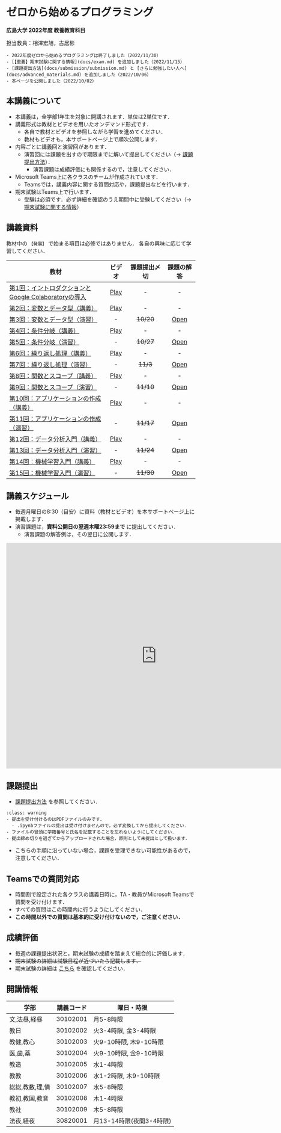 # ゼロから始めるプログラミング

**広島大学 2022年度 教養教育科目**

担当教員：相澤宏旭，古居彬

````{card} お知らせ
- 2022年度ゼロから始めるプログラミングは終了しました（2022/11/30）
- [【重要】期末試験に関する情報](docs/exam.md) を追加しました（2022/11/15）
- [課題提出方法](docs/submission/submission.md) と [さらに勉強したい人へ](docs/advanced_materials.md) を追加しました（2022/10/06）
- 本ページを公開しました（2022/10/02）

````

## 本講義について

- 本講義は，全学部1年生を対象に開講されます．単位は2単位です．
- 講義形式は教材とビデオを用いたオンデマンド形式です．
  - 各自で教材とビデオを参照しながら学習を進めてください．
  - 教材もビデオも，本サポートページ上で順次公開します．
- 内容ごとに講義回と演習回があります．
  - 演習回には課題を出すので期限までに解いて提出してください（→ [課題提出方法](docs/submission/submission.md)）．
    - 演習課題は成績評価にも関係するので，注意してください．
- Microsoft Teams上に各クラスのチームが作成されています．
  - Teamsでは，講義内容に関する質問対応や，課題提出などを行います．
- 期末試験はTeams上で行います．
  - 受験は必須です．必ず詳細を確認のうえ期間中に受験してください（→ [期末試験に関する情報](docs/exam.md)）

## 講義資料

教材中の `【発展】` で始まる項目は必修ではありません．
各自の興味に応じて学習してください．

| 教材 | ビデオ | 課題提出〆切 | 課題の解答 |
| ---- | :----: | :----: | :----: |
| [第1回：イントロダクションと<br>Google Colaboratoryの導入](docs/01/introduction_and_setup.ipynb) | [Play](https://web.microsoftstream.com/video/69469261-20b5-401d-84b4-d1476dc7e1ca) | - | - |
| [第2回：変数とデータ型（講義）](docs/02/variables_and_data_types.ipynb) | [Play](https://web.microsoftstream.com/video/ccbda2e7-5c19-4b83-a2c5-640f7268016d) | - | - |
| [第3回：変数とデータ型（演習）](docs/03/exercise_variables_and_data_types.ipynb)  | - | <del>10/20</del> | [Open](docs/03_ans/answer_variables_and_data_types.ipynb) |
| [第4回：条件分岐（講義）](docs/04/conditional_branch.ipynb) | [Play](https://web.microsoftstream.com/video/ea304ce1-d621-401d-9218-77ca8a5f02f1) | - | - |
| [第5回：条件分岐（演習）](docs/05/exercise_conditional_branch.ipynb) | - | <del>10/27</del> | [Open](docs/05_ans/answer_conditional_branch.ipynb) |
| [第6回：繰り返し処理（講義）](docs/06/loops.ipynb) | [Play](https://web.microsoftstream.com/video/98820113-4ad5-434d-8530-4bf93a934668) | - | - |
| [第7回：繰り返し処理（演習）](docs/07/exercise_loops.ipynb)  | - | <del>11/3</del> | [Open](docs/07_ans/answer_loops.ipynb) |
| [第8回：関数とスコープ（講義）](docs/08/functions_and_scope.ipynb) | [Play](https://web.microsoftstream.com/video/7d7ad00c-69f0-4223-8069-0521f23d12b1) | - | - |
| [第9回：関数とスコープ（演習）](docs/09/exercise_functions_and_scope.ipynb) |- | <del>11/10</del> | [Open](docs/09_ans/answer_functions_and_scope.ipynb) |
| [第10回：アプリケーションの作成（講義）](docs/10/application.ipynb) | [Play](https://web.microsoftstream.com/video/8f977ff9-a30d-4f28-bb86-0037f57d00c3) | - | - |
| [第11回：アプリケーションの作成（演習）](docs/11/exercise_application.ipynb)  | - | <del>11/17</del> | [Open](docs/11_ans/answer_application.ipynb) |
| [第12回：データ分析入門（講義）](docs/12/introduction_to_data_analysis.ipynb) | [Play](https://web.microsoftstream.com/video/248c5345-586a-4bb5-b5ab-de644181c553) | - | - |
| [第13回：データ分析入門（演習）](docs/13/exercise_introduction_to_data_analysis.ipynb)  | - | <del>11/24</del> | [Open](docs/13_ans/answer_introduction_to_data_analysis.ipynb) |
| [第14回：機械学習入門（講義）](docs/14/introduction_to_machine_learning.ipynb) | [Play](https://web.microsoftstream.com/video/ed86794f-aee2-431a-88bd-24c2a6a1164a) | - | - |
| [第15回：機械学習入門（演習）](docs/15/exercise_introduction_to_machine_learning.ipynb)  | - | <del>11/30</del> | [Open](docs/15_ans/answer_introduction_to_machine_learning.ipynb) |

## 講義スケジュール

- 毎週月曜日の8:30（目安）に資料（教材とビデオ）を本サポートページ上に掲載します．
- 演習課題は，**資料公開日の翌週木曜23:59まで** に提出してください．
  - 演習課題の解答例は，その翌日に公開します．

<iframe src="https://calendar.google.com/calendar/embed?src=f9c1b4db53a6ed281396ac84e9e2ba925b9fa0f7c325a7c62d49d29b4d624049%40group.calendar.google.com&ctz=Asia%2FTokyo" style="border: 0" width="800" height="600" frameborder="0" scrolling="no"></iframe>


## 課題提出

- [課題提出方法](docs/submission/submission.md) を参照してください．

`````{admonition} 課題提出時の注意
:class: warning
- 提出を受け付けるのはPDFファイルのみです．
  - .ipynbファイルの提出は受け付けませんので，必ず変換してから提出してください．
- ファイルの冒頭に学籍番号と氏名を記載することを忘れないようにしてください．
- 提出締め切りを過ぎてからアップロードされた場合，原則として未提出として扱います．
`````

- こちらの手順に沿っていない場合，課題を受理できない可能性があるので，注意してください．


## Teamsでの質問対応

- 時間割で設定された各クラスの講義日時に，TA・教員がMicrosoft Teamsで質問を受け付けます．
- すべての質問はこの時間内に行うようにしてください．
- **この時間以外での質問は基本的に受け付けないので，ご注意ください．**


## 成績評価

- 毎週の課題提出状況と，期末試験の成績を踏まえて総合的に評価します．
- <del>期末試験の詳細は試験日程が近づいたら記載します．</del>
- 期末試験の詳細は [こちら](./docs/exam.md) を確認してください．


## 開講情報

| 学部 | 講義コード | 曜日・時限 |
| ---- | ---- | ---- |
| 文,法昼,経昼 |  30102001 | 月5-8時限 |
| 教日 |  30102002 | 火3-4時限, 金3-4時限 |
| 教健,教心 |  30102003 | 火9-10時限, 木9-10時限 |
| 医,歯,薬 |  30102004 | 火9-10時限, 金9-10時限 |
| 教造 |  30102005 | 水1-4時限 |
| 教教 |  30102006 | 水1-2時限, 木9-10時限 |
| 総総,教数,理,情 |  30102007 | 水5-8時限 |
| 教初,教国,教音 |  30102008 | 木1-4時限 |
| 教社 |  30102009 | 木5-8時限 |
| 法夜,経夜 |  30820001 | 月13-14時限(夜間3-4時限) |
